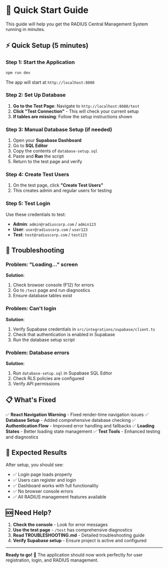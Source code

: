 # 🚀 Quick Start Guide

This guide will help you get the RADIUS Central Management System running in minutes.

## ⚡ **Quick Setup (5 minutes)**

### **Step 1: Start the Application**
```bash
npm run dev
```
The app will start at `http://localhost:8080`

### **Step 2: Set Up Database**
1. **Go to the Test Page**: Navigate to `http://localhost:8080/test`
2. **Click "Test Connection"** - This will check your current setup
3. **If tables are missing**: Follow the setup instructions shown

### **Step 3: Manual Database Setup (if needed)**
1. Open your **Supabase Dashboard**
2. Go to **SQL Editor**
3. Copy the contents of `database-setup.sql`
4. Paste and **Run** the script
5. Return to the test page and verify

### **Step 4: Create Test Users**
1. On the test page, click **"Create Test Users"**
2. This creates admin and regular users for testing

### **Step 5: Test Login**
Use these credentials to test:
- **Admin**: `admin@radiuscorp.com` / `admin123`
- **User**: `user@radiuscorp.com` / `user123`
- **Test**: `test@radiuscorp.com` / `test123`

## 🔧 **Troubleshooting**

### **Problem**: "Loading..." screen
**Solution**: 
1. Check browser console (F12) for errors
2. Go to `/test` page and run diagnostics
3. Ensure database tables exist

### **Problem**: Can't login
**Solution**:
1. Verify Supabase credentials in `src/integrations/supabase/client.ts`
2. Check that authentication is enabled in Supabase
3. Run the database setup script

### **Problem**: Database errors
**Solution**:
1. Run `database-setup.sql` in Supabase SQL Editor
2. Check RLS policies are configured
3. Verify API permissions

## 📋 **What's Fixed**

✅ **React Navigation Warning** - Fixed render-time navigation issues
✅ **Database Setup** - Added comprehensive database checking
✅ **Authentication Flow** - Improved error handling and fallbacks
✅ **Loading States** - Better loading state management
✅ **Test Tools** - Enhanced testing and diagnostics

## 🎯 **Expected Results**

After setup, you should see:
- ✅ Login page loads properly
- ✅ Users can register and login
- ✅ Dashboard works with full functionality
- ✅ No browser console errors
- ✅ All RADIUS management features available

## 🆘 **Need Help?**

1. **Check the console** - Look for error messages
2. **Use the test page** - `/test` has comprehensive diagnostics
3. **Read TROUBLESHOOTING.md** - Detailed troubleshooting guide
4. **Verify Supabase setup** - Ensure project is active and configured

---

**Ready to go!** 🎉 The application should now work perfectly for user registration, login, and RADIUS management. 